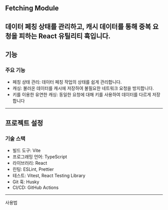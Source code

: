 ## Fetching Module
데이터 페칭 상태를 관리하고, 캐시 데이터를 통해 중복 요청을 피하는 React 유틸리티 휵입니다.
---
## 기능
### 주요 기능
- 페칭 상태 관리: 데이터 페칭 작업의 상태를 쉽게 관리합니다.
- 캐싱: 불러온 데이터를 캐시에 저장하여 불필요한 네트워크 요청을 방지합니다.
- 키를 이용한 유연한 캐싱: 동일한 요청에 대해 키를 사용하여 데이터를 다르게 저장합니다
---
## 프로젝트 설정
### 기술 스택
- 빌드 도구: Vite
- 프로그래밍 언어: TypeScript
- 라이브러리: React
- 린팅: ESLint, Prettier
- 테스트: Vitest, React Testing Library
- Git 훅: Husky
- CI/CD: GitHub Actions
---
사용법

